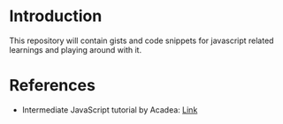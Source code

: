 # Introduction
This repository will contain gists and code snippets for javascript related learnings and playing around with it.




# References
- Intermediate JavaScript tutorial by Acadea: [Link](https://www.youtube.com/watch?v=8hKo9Xa4cXk)